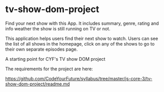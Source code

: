 # tv-show-dom-project

Find your next show with this App. It includes summary, genre, rating and info weather the show is still running on TV or not.

This application helps users find their next show to watch. Users can see the list of all shows in the homepage, click on any of the shows to go to their own separate episodes page.

A starting point for CYF's TV show DOM project

The requirements for the project are here:

https://github.com/CodeYourFuture/syllabus/tree/master/js-core-3/tv-show-dom-project/readme.md
